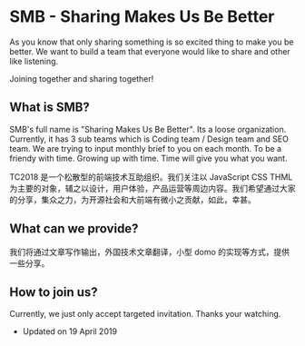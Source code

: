 # SMB - Sharing Makes Us Be Better

As you know that only sharing something is so excited thing to make you be better. We want to build a team that everyone would like to share and other like listening. 

Joining together and sharing together!

## What is SMB?

SMB's full name is "Sharing Makes Us Be Better". Its a loose organization. Currently, it has 3 sub teams which is Coding team / Design team and SEO team. We are trying to input monthly brief to you on each month. To be a friendy with time. Growing up with time. Time will give you what you want.

TC2018 是一个松散型的前端技术互助组织。我们关注以 JavaScript CSS THML 为主要的对象，辅之以设计，用户体验，产品运营等周边内容。我们希望通过大家的分享，集众之力，为开源社会和大前端有微小之贡献，如此，幸甚。

## What can we provide?

我们将通过文章写作输出，外国技术文章翻译，小型 domo 的实现等方式，提供一些分享。

## How to join us?

Currently, we just only accept targeted invitation. Thanks your watching.


- Updated on 19 April 2019

